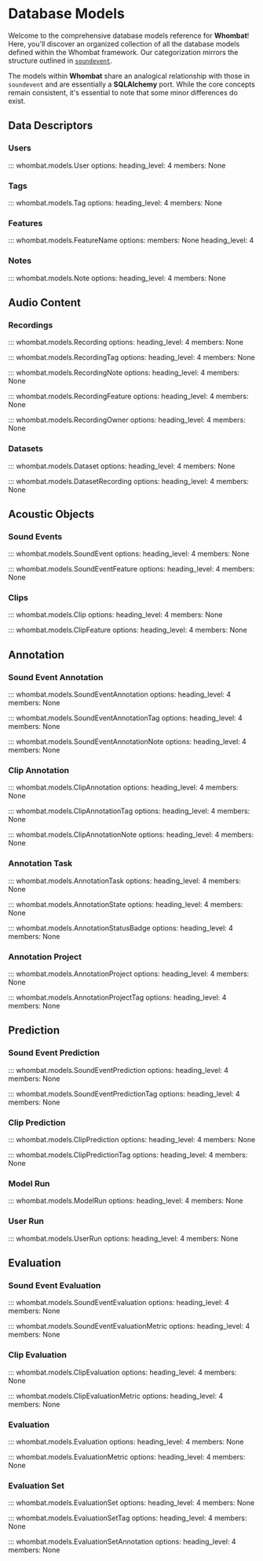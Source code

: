 # Database Models

Welcome to the comprehensive database models reference for **Whombat**! Here, you'll
discover an organized collection of all the database models defined within the
Whombat framework. Our categorization mirrors the structure outlined in
[`soundevent`](https://mbsantiago.github.io/soundevent/data_schemas/).

The models within **Whombat** share an analogical relationship with those in
`soundevent` and are essentially a **SQLAlchemy** port. While the core concepts remain
consistent, it's essential to note that some minor differences do exist.

## Data Descriptors

### Users

::: whombat.models.User
    options:
        heading_level: 4
        members: None

### Tags

::: whombat.models.Tag
    options:
        heading_level: 4
        members: None

### Features

::: whombat.models.FeatureName
    options:
        members: None
        heading_level: 4

### Notes

::: whombat.models.Note
    options:
        heading_level: 4
        members: None

## Audio Content

### Recordings

::: whombat.models.Recording
    options:
        heading_level: 4
        members: None

::: whombat.models.RecordingTag
    options:
        heading_level: 4
        members: None

::: whombat.models.RecordingNote
    options:
        heading_level: 4
        members: None

::: whombat.models.RecordingFeature
    options:
        heading_level: 4
        members: None

::: whombat.models.RecordingOwner
    options:
        heading_level: 4
        members: None

### Datasets

::: whombat.models.Dataset
    options:
        heading_level: 4
        members: None

::: whombat.models.DatasetRecording
    options:
        heading_level: 4
        members: None

## Acoustic Objects

### Sound Events

::: whombat.models.SoundEvent
    options:
        heading_level: 4
        members: None

::: whombat.models.SoundEventFeature
    options:
        heading_level: 4
        members: None

### Clips

::: whombat.models.Clip
    options:
        heading_level: 4
        members: None

::: whombat.models.ClipFeature
    options:
        heading_level: 4
        members: None

## Annotation

### Sound Event Annotation

::: whombat.models.SoundEventAnnotation
    options:
        heading_level: 4
        members: None

::: whombat.models.SoundEventAnnotationTag
    options:
        heading_level: 4
        members: None

::: whombat.models.SoundEventAnnotationNote
    options:
        heading_level: 4
        members: None

### Clip Annotation

::: whombat.models.ClipAnnotation
    options:
        heading_level: 4
        members: None

::: whombat.models.ClipAnnotationTag
    options:
        heading_level: 4
        members: None

::: whombat.models.ClipAnnotationNote
    options:
        heading_level: 4
        members: None

### Annotation Task

::: whombat.models.AnnotationTask
    options:
        heading_level: 4
        members: None

::: whombat.models.AnnotationState
    options:
        heading_level: 4
        members: None

::: whombat.models.AnnotationStatusBadge
    options:
        heading_level: 4
        members: None

### Annotation Project

::: whombat.models.AnnotationProject
    options:
        heading_level: 4
        members: None

::: whombat.models.AnnotationProjectTag
    options:
        heading_level: 4
        members: None

## Prediction

### Sound Event Prediction

::: whombat.models.SoundEventPrediction
    options:
        heading_level: 4
        members: None

::: whombat.models.SoundEventPredictionTag
    options:
        heading_level: 4
        members: None

### Clip Prediction

::: whombat.models.ClipPrediction
    options:
        heading_level: 4
        members: None

::: whombat.models.ClipPredictionTag
    options:
        heading_level: 4
        members: None

### Model Run

::: whombat.models.ModelRun
    options:
        heading_level: 4
        members: None

### User Run

::: whombat.models.UserRun
    options:
        heading_level: 4
        members: None

## Evaluation

### Sound Event Evaluation

::: whombat.models.SoundEventEvaluation
    options:
        heading_level: 4
        members: None

::: whombat.models.SoundEventEvaluationMetric
    options:
        heading_level: 4
        members: None

### Clip Evaluation

::: whombat.models.ClipEvaluation
    options:
        heading_level: 4
        members: None

::: whombat.models.ClipEvaluationMetric
    options:
        heading_level: 4
        members: None

### Evaluation

::: whombat.models.Evaluation
    options:
        heading_level: 4
        members: None

::: whombat.models.EvaluationMetric
    options:
        heading_level: 4
        members: None

### Evaluation Set

::: whombat.models.EvaluationSet
    options:
        heading_level: 4
        members: None

::: whombat.models.EvaluationSetTag
    options:
        heading_level: 4
        members: None

::: whombat.models.EvaluationSetAnnotation
    options:
        heading_level: 4
        members: None
